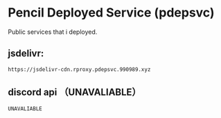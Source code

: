 # Pencil Deployed Service (pdepsvc)

Public services that i deployed.

## jsdelivr: 
```
https://jsdelivr-cdn.rproxy.pdepsvc.990989.xyz
```
## discord api （UNAVALIABLE）
```
UNAVALIABLE
```
